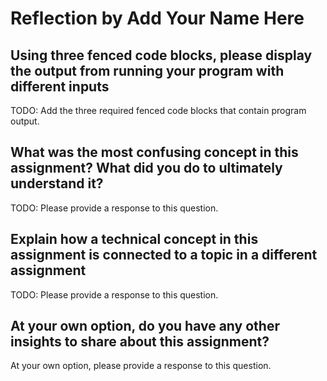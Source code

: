 # Reflection by Add Your Name Here

## Using three fenced code blocks, please display the output from running your program with different inputs

TODO: Add the three required fenced code blocks that contain program output.

## What was the most confusing concept in this assignment? What did you do to ultimately understand it?

TODO: Please provide a response to this question.

## Explain how a technical concept in this assignment is connected to a topic in a different assignment

TODO: Please provide a response to this question.

## At your own option, do you have any other insights to share about this assignment?

At your own option, please provide a response to this question.
